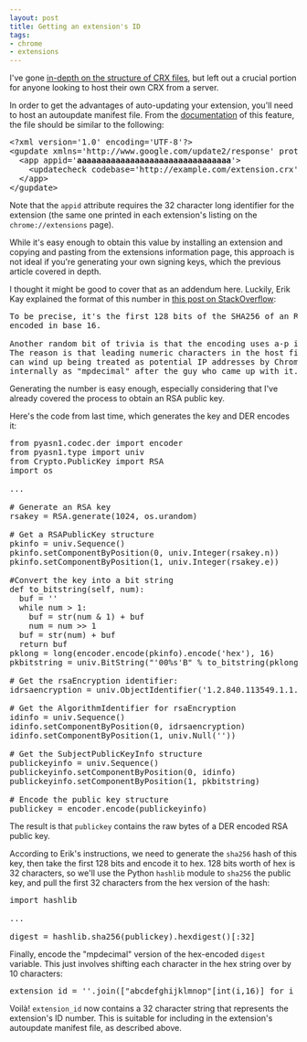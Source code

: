 ```yaml
---
layout: post
title: Getting an extension's ID
tags: 
- chrome
- extensions
---
```

[link-overflow]: http://stackoverflow.com/questions/1882981/google-chrome-alphanumeric-hashes-to-identify-extensions/2050916#2050916
[link-prev]: 12-12-2010/packaging-chrome-extensions/
[link-autoupdate]: http://code.google.com/chrome/extensions/autoupdate.html

I've gone [in-depth on the structure of CRX files][link-prev], but left out a 
crucial portion for anyone looking to host their own CRX from a server.

In order to get the advantages of auto-updating your extension, you'll need to
host an autoupdate manifest file.  From the [documentation][link-autoupdate]
of this feature, the file should be similar to the following:

<pre class="blockquote">
&lt;?xml version=&#x27;1.0&#x27; encoding=&#x27;UTF-8&#x27;?&gt;
&lt;gupdate xmlns=&#x27;http://www.google.com/update2/response&#x27; protocol=&#x27;2.0&#x27;&gt;
  &lt;app appid=&#x27;<strong>aaaaaaaaaaaaaaaaaaaaaaaaaaaaaaaa</strong>&#x27;&gt;
    &lt;updatecheck codebase=&#x27;http://example.com/extension.crx&#x27; version=&#x27;2.0&#x27; /&gt;
  &lt;/app&gt;
&lt;/gupdate&gt;
</pre>

Note that the <code>appid</code> attribute requires the 32 character long
identifier for the extension (the same one printed in each extension's listing
on the <code>chrome://extensions</code> page).

While it's easy enough to obtain this value by installing an extension and 
copying and pasting from the extensions information page, 
this approach is not ideal if you're generating your own
signing keys, which the previous article covered in depth.

<!-- -**-END-**- -->

I thought it might be good to cover that as an addendum here.  Luckily, 
Erik Kay explained the format of this number in
[this post on StackOverflow][link-overflow]:

<pre class="blockquote">
To be precise, it's the first 128 bits of the SHA256 of an RSA public key 
encoded in base 16.

Another random bit of trivia is that the encoding uses a-p instead of 0-9a-f. 
The reason is that leading numeric characters in the host field of an origin 
can wind up being treated as potential IP addresses by Chrome. We refer to it 
internally as "mpdecimal" after the guy who came up with it.
</pre>

Generating the number is easy enough, especially considering that I've already
covered the process to obtain an RSA public key.

Here's the code from last time, which generates the key and DER encodes it:

<pre class="brush: python">
from pyasn1.codec.der import encoder
from pyasn1.type import univ
from Crypto.PublicKey import RSA
import os

...

# Generate an RSA key
rsakey = RSA.generate(1024, os.urandom)

# Get a RSAPublicKey structure
pkinfo = univ.Sequence()
pkinfo.setComponentByPosition(0, univ.Integer(rsakey.n))
pkinfo.setComponentByPosition(1, univ.Integer(rsakey.e))
    
#Convert the key into a bit string
def to_bitstring(self, num):
  buf = ''
  while num > 1:
    buf = str(num &amp; 1) + buf
    num = num >> 1
  buf = str(num) + buf
  return buf
pklong = long(encoder.encode(pkinfo).encode('hex'), 16)
pkbitstring = univ.BitString("'00%s'B" % to_bitstring(pklong))

# Get the rsaEncryption identifier:
idrsaencryption = univ.ObjectIdentifier('1.2.840.113549.1.1.1')

# Get the AlgorithmIdentifier for rsaEncryption
idinfo = univ.Sequence()
idinfo.setComponentByPosition(0, idrsaencryption)
idinfo.setComponentByPosition(1, univ.Null(''))

# Get the SubjectPublicKeyInfo structure
publickeyinfo = univ.Sequence()
publickeyinfo.setComponentByPosition(0, idinfo)
publickeyinfo.setComponentByPosition(1, pkbitstring)

# Encode the public key structure
publickey = encoder.encode(publickeyinfo)
</pre>

The result is that <code>publickey</code> contains the raw bytes of a DER
encoded RSA public key.

According to Erik's instructions, we need to generate the <code>sha256</code>
hash of this key, then take the first 128 bits and encode it to hex.  128 bits
worth of hex is 32 characters, so we'll use the Python <code>hashlib</code> 
module to <code>sha256</code> the public key, and pull the first 32
characters from the hex version of the hash:

<pre class="brush: python">
import hashlib

...

digest = hashlib.sha256(publickey).hexdigest()[:32]
</pre>

Finally, encode the "mpdecimal" version of the hex-encoded 
<code>digest</code> variable.  This just involves shifting each character
in the hex string over by 10 characters:

<pre>
extension_id = ''.join(["abcdefghijklmnop"[int(i,16)] for i in digest])
</pre>

Voilà! <code>extension_id</code> now contains a 32 character string that 
represents the extension's ID number.  This is suitable for including in the
extension's autoupdate manifest file, as described above.


